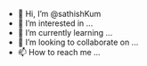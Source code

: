 - 👋 Hi, I’m @sathishKum
- 👀 I’m interested in ...
- 🌱 I’m currently learning ...
- 💞️ I’m looking to collaborate on ...
- 📫 How to reach me ...

<!---
sathishKum/sathishKum is a ✨ special ✨ repository because its `README.md` (this file) appears on your GitHub profile.
You can click the Preview link to take a look at your changes.
--->

